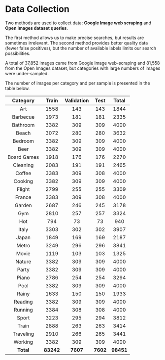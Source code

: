 # Data Collection

Two methods are used to collect data: **Google Image web scraping** and **Open Images dataset queries**.

The first method allows us to make precise searches, but results are sometimes irrelevant. The second method provides better quality data (fewer false positives), but the number of available labels limits our search possibilities.

A total of 37,852 images came from Google Image web-scraping and 81,558 from the Open Images dataset, but categories with large numbers of images were under-sampled.

The number of images per category and per sample is presented in the table below. 

| Category | Train | Validation | Test | Total |
| :------: | :---: | :--------: | :--: | :---: |
| Art | 1558 | 143 | 143 | 1844 |
| Barbecue | 1973 | 181 | 181 | 2335 |
| Bathroom | 3382 | 309 | 309 | 4000 |
| Beach | 3072 | 280 | 280 | 3632 |
| Bedroom | 3382 | 309 | 309 | 4000 |
| Beer | 3382 | 309 | 309 | 4000 |
| Board Games | 1918 | 176 | 176 | 2270 |
| Cleaning | 2083 | 191 | 191 | 2465 |
| Coffee | 3383 | 309 | 308 | 4000 |
| Cooking | 3382 | 309 | 309 | 4000 |
| Flight | 2799 | 255 | 255 | 3309 |
| France | 3383 | 309 | 308 | 4000 |
| Garden | 2687 | 246 | 245 | 3178 |
| Gym | 2810 | 257 | 257 | 3324 |
| Hot | 794 | 73 | 73 | 940 |
| Italy | 3303 | 302 | 302 | 3907 |
| Japan | 1849 | 169 | 169 | 2187 |
| Metro | 3249 | 296 | 296 | 3841 |
| Movie | 1119 | 103 | 103 | 1325 |
| Nature | 3382 | 309 | 309 | 4000 |
| Party | 3382 | 309 | 309 | 4000 |
| Piano | 2786 | 254 | 254 | 3294 |
| Pool | 3382 | 309 | 309 | 4000 |
| Rainy | 1633 | 150 | 150 | 1933 |
| Reading | 3382 | 309 | 309 | 4000 |
| Running | 3384 | 308 | 308 | 4000 |
| Sport | 3223 | 295 | 294 | 3812 |
| Train | 2888 | 263 | 263 | 3414 |
| Traveling | 2910 | 266 | 265 | 3441 |
| Working | 3382 | 309 | 309 | 4000 |
| **Total** | **83242** | **7607** | **7602** | **98451** |